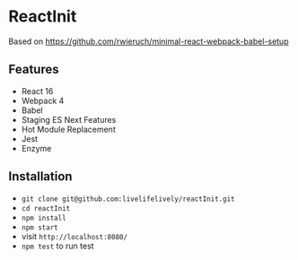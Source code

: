 # ReactInit

Based on https://github.com/rwieruch/minimal-react-webpack-babel-setup

## Features

* React 16
* Webpack 4
* Babel
* Staging ES Next Features
* Hot Module Replacement
* Jest
* Enzyme

## Installation

* `git clone git@github.com:livelifelively/reactInit.git`
* `cd reactInit`
* `npm install`
* `npm start`
* visit `http://localhost:8080/`
* `npm test` to run test
